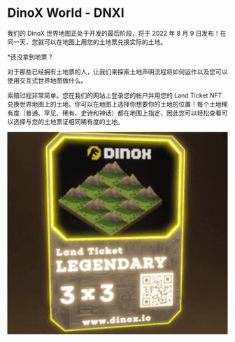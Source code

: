 # DinoX World - DNXI

我们的 DinoX 世界地图正处于开发的最后阶段，将于 2022 年 8 月 9 日发布！在同一天，您就可以在地图上用您的土地票兑换实际的土地。

*还没拿到地票？

对于那些已经拥有土地票的人，让我们来探索土地声明流程将如何运作以及您可以使用交互式世界地图做什么。

索赔过程非常简单。您在我们的网站上登录您的帐户并用您的 Land Ticket NFT 兑换世界地图上的土地。你可以在地图上选择你想要你的土地的位置！每个土地稀有度（普通、罕见、稀有、史诗和神话）都在地图上指定，因此您可以轻松查看可以选择与您的土地票证相同稀有度的土地。

![NFT](dox.png)
